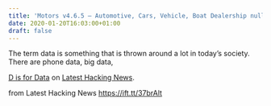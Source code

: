 ```yaml
---
title: 'Motors v4.6.5 – Automotive, Cars, Vehicle, Boat Dealership nulled'
date: 2020-01-20T16:03:00+01:00
draft: false
---
```


The term data is something that is thrown around a lot in today’s society. There are phone data, big data,

[D is for Data](https://latesthackingnews.com/2020/01/20/d-is-for-data/) on [Latest Hacking News](https://latesthackingnews.com).

  
  
from Latest Hacking News https://ift.tt/37brAlt